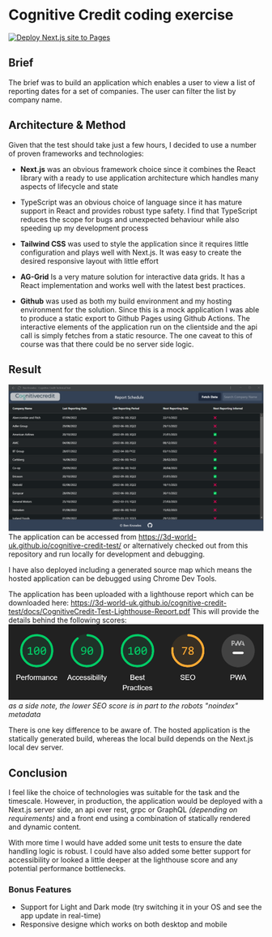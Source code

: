 # Cognitive Credit coding exercise
[![Deploy Next.js site to Pages](https://github.com/3D-World-UK/cognitive-credit-test/actions/workflows/nextjs.yml/badge.svg)](https://github.com/3D-World-UK/cognitive-credit-test/actions/workflows/nextjs.yml)
## Brief
The brief was to build an application which enables a user to view a list of reporting dates for a set of companies. The user can filter the list by company name.

## Architecture & Method
Given that the test should take just a few hours, I decided to use a number of proven frameworks and technologies:
* **Next.js** was an obvious framework choice since it combines the React library with a ready to use application architecture which handles many aspects of lifecycle and state

* TypeScript was an obvious choice of language since it has mature support in React and provides robust type safety. I find that TypeScript reduces the scope for bugs and unexpected behaviour while also speeding up my development process

* **Tailwind CSS** was used to style the application since it requires little configuration and plays well with Next.js.
It was easy to create the desired responsive layout with little effort

* **AG-Grid** Is a very mature solution for interactive data grids. It has a React implementation and works well with the latest best practices.

* **Github** was used as both my build environment and my hosting environment for the solution. Since this is a mock application I was able to produce a static export to Github Pages using Github Actions. The interactive elements of the application run on the clientside and the api call is simply fetches from a static resource. The one caveat to this of course was that there could be no server side logic.

## Result
![App Preview](/public/docs/AppPreview.png)
The application can be accessed from https://3d-world-uk.github.io/cognitive-credit-test/
or alternatively checked out from this repository and run locally for development and debugging. 

I have also deployed including a generated source map which means the hosted application can be debugged using Chrome Dev Tools.

The application has been uploaded with a lighthouse report which can be downloaded here:
https://3d-world-uk.github.io/cognitive-credit-test/docs/CognitiveCredit-Test-Lighthouse-Report.pdf
This will provide the details behind the following scores:
![Lighthouse Scores](/public/docs/LighthouseScore.png)
*as a side note, the lower SEO score is in part to the robots "noindex" metadata*

There is one key difference to be aware of. The hosted application is the statically generated build, whereas the local build depends on the Next.js local dev server. 


## Conclusion
I feel like the choice of technologies was suitable for the task and the timescale. However, in production, the application would be deployed with a Next.js server side, an api over rest, grpc or GraphQL *(depending on requirements)* and a front end using a combination of statically rendered and dynamic content. 

With more time I would have added some unit tests to ensure the date handling logic is robust. I could have also added some better support for accessibility or looked a little deeper at the lighthouse score and any potential performance bottlenecks.

### Bonus Features
* Support for Light and Dark mode (try switching it in your OS and see the app update in real-time)
* Responsive designe which works on both desktop and mobile
